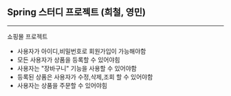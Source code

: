 ## Spring 스터디 프로젝트 (희철, 영민)

----

쇼핑몰 프로젝트

- 사용자가 아이디,비밀번호로 회원가입이 가능해야함
- 모든 사용자가 상품을 등록할 수 있어야힘
- 사용자는 "장바구니" 기능을 사용할 수 있어야함
- 등록된 상품은 사용자가 수정,삭제,조회 할 수 있어야함
- 사용자는 상품을 주문할 수 있어야힘